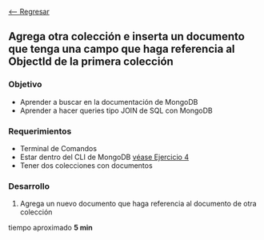 [<-- Regresar](..)

## Agrega otra colección e inserta un documento que tenga una campo que haga referencia al ObjectId de la primera colección

### Objetivo

- Aprender a buscar en la documentación de MongoDB
- Aprender a hacer queries tipo JOIN de SQL con MongoDB

### Requerimientos

- Terminal de Comandos
- Estar dentro del CLI de MongoDB [véase Ejercicio 4](../Ejercicio-04/)
- Tener dos colecciones con documentos


### Desarrollo

1. Agrega un nuevo documento que haga referencia al documento de otra colección 

tiempo aproximado **5 min**